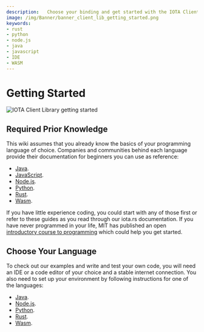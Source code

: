 ```yaml
---
description:   Choose your binding and get started with the IOTA Client Library. 
image: /img/Banner/banner_client_lib_getting_started.png
keywords:
- rust
- python
- node.js
- java
- javascript
- IDE
- WASM
---
```

# Getting Started

![IOTA Client Library getting started](/img/Banner/banner_client_lib_getting_started.png)

## Required Prior Knowledge

This wiki assumes that you already know the basics of your programming language of choice. Companies and communities
behind each language provide their documentation for beginners you can use as reference:

* [Java](https://www.java.com/).
* [JavaScript](https://www.w3schools.com/js/).
* [Node.js](https://nodejs.org/en/docs/guides/).
* [Python](https://www.python.org/about/gettingstarted/).
* [Rust](https://www.rust-lang.org/learn/get-started).
* [Wasm](https://webassembly.org/).

If you have little experience coding, you could start with any of those first or refer to these guides as you read
through our iota.rs documentation. If you have never programmed in your life, MIT has published an
open [introductory course to programming](https://ocw.mit.edu/courses/6-00sc-introduction-to-computer-science-and-programming-spring-2011/) which could help you
get started.

## Choose Your Language

To check out our examples and write and test your own code, you will need an IDE or a code editor of your choice and a
stable internet connection. You also need to set up your environment by following instructions for one of the
languages:

* [Java](./java/getting_started.md).
* [Node.js](./nodejs.md).
* [Python](./python.md).
* [Rust](./rust.md).
* [Wasm](./wasm.md).
